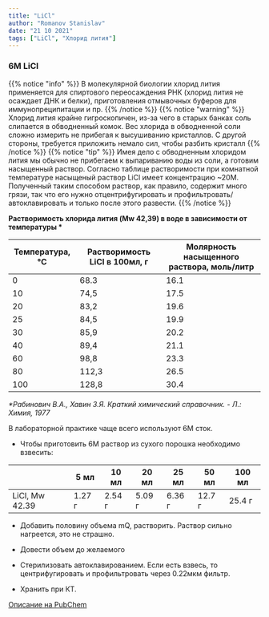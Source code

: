 ```yaml
---
title: "LiCl"
author: "Romanov Stanislav"
date: "21 10 2021"
tags: ["LiCl", "Хлорид лития"]
---
```


### 6М LiCl

{{% notice "info" %}}
В молекулярной биологии хлорид лития применяется для спиртового переосаждения РНК (хлорид лития не осаждает ДНК и белки), приготовления отмывочных буферов для иммунопреципитации и пр.
{{% /notice %}}
{{% notice "warning" %}}
Хлорид лития крайне гигроскопичен, из-за чего в старых банках соль слипается в обводненный комок. Вес хлорида в обводненной соли сложно измерить не прибегая к высушиванию кристаллов. С другой стороны, требуется приложить немало сил, чтобы разбить кристалл
{{% /notice %}}
{{% notice "tip" %}}
Имея дело с обводненным хлоридом лития мы обычно  не прибегаем к выпариванию воды из соли, а готовим насыщенный раствор. Согласно таблице растворимости при комнатной температуре насыщеный раствор LiCl имеет концентрацию ~20М. Полученный таким способом раствор, как правило, содержит много грязи, так что его нужно отцентрифугировать и профильтровать/автоклавировать и только после этого развести.
{{% /notice %}}

**Растворимость хлорида лития (Mw 42,39) в воде в зависимости от температуры \***

| Температура, °C | Растворимость LiCl в 100мл, г | Молярность насыщенного раствора, моль/литр |
|-----------------|-------------------------------|--------------------------------------------|
| 0               | 68.3                          | 16.1                                       |
| 10              | 74,5                          | 17.5                                       |
| 20              | 83,2                          | 19.6                                       |
| 25              | 84,5                          | 19.9                                       |
| 30              | 85,9                          | 20.2                                       |
| 40              | 89,4                          | 21.1                                       |
| 60              | 98,8                          | 23.3                                       |
| 80              | 112,3                         | 26.5                                       |
| 100             | 128,8                         | 30.4                                       |

*\*Рабинович В.А., Хавин З.Я. Краткий химический справочник. - Л.: Химия, 1977*

В лабораторной практике чаще всего используют 6М сток.

-   Чтобы приготовить 6М раствор из сухого порошка необходимо взвесить:

|                | 5 мл   | 10 мл  | 20 мл  | 25 мл  | 50 мл  | 100 мл |
|----------------|--------|--------|--------|--------|--------|--------|
| LiCl, Mw 42.39 | 1.27 г | 2.54 г | 5.09 г | 6.36 г | 12.7 г | 25.4 г |

-   Добавить половину объема mQ, растворить. Раствор сильно нагреется, это не страшно.

-   Довести объем до желаемого

-   Стерилизовать автоклавированием. Если есть взвесь, то центрифугировать и профильтровать через 0.22мкм фильтр.

-   Хранить при КТ.

[Описание на PubChem](https://pubchem.ncbi.nlm.nih.gov/compound/Lithium-chloride#section=Chemical-Vendors)
